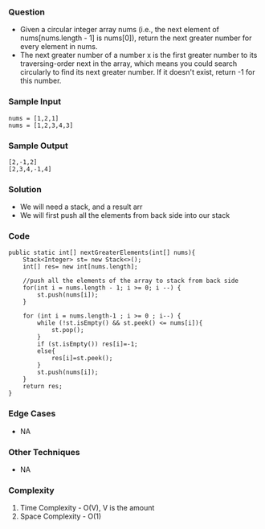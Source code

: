 ### Question
- Given a circular integer array nums (i.e., the next element of nums[nums.length - 1] is nums[0]), return the next greater number for every element in nums. 
- The next greater number of a number x is the first greater number to its traversing-order next in the array, which means you could search circularly to find its next greater number. If it doesn't exist, return -1 for this number.

### Sample Input
    nums = [1,2,1]
    nums = [1,2,3,4,3]

### Sample Output
    [2,-1,2]
    [2,3,4,-1,4]

### Solution
- We will need a stack, and a result arr
- We will first push all the elements from back side into our stack

### Code
    public static int[] nextGreaterElements(int[] nums){
        Stack<Integer> st= new Stack<>();
        int[] res= new int[nums.length];

        //push all the elements of the array to stack from back side
        for(int i = nums.length - 1; i >= 0; i --) {
            st.push(nums[i]);
        }

        for (int i = nums.length-1 ; i >= 0 ; i--) {
            while (!st.isEmpty() && st.peek() <= nums[i]){
                st.pop();
            }
            if (st.isEmpty()) res[i]=-1;
            else{
                res[i]=st.peek();
            }
            st.push(nums[i]);
        }
        return res;
    }

### Edge Cases
- NA

### Other Techniques
- NA

### Complexity
1. Time Complexity - O(V), V is the amount
2. Space Complexity - O(1)